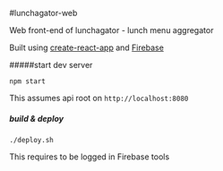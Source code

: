 #lunchagator-web

Web front-end of lunchagator - lunch menu aggregator

Built using [create-react-app](https://github.com/facebookincubator/create-react-app) and [Firebase](https://firebase.google.com)

#####start dev server

`npm start`

This assumes api root on `http://localhost:8080`


##### build & deploy

`./deploy.sh`

This requires to be logged in Firebase tools

